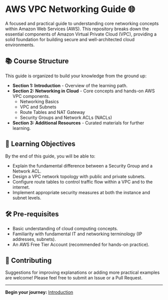 # AWS VPC Networking Guide 🌐

A focused and practical guide to understanding core networking concepts within Amazon Web Services (AWS). This repository breaks down the essential components of Amazon Virtual Private Cloud (VPC), providing a solid foundation for building secure and well-architected cloud environments.

## 📚 Course Structure

This guide is organized to build your knowledge from the ground up:

*   **Section 1: Introduction** - Overview of the learning path.
*   **Section 2: Networking in Cloud** - Core concepts and hands-on AWS VPC components.
    *   Networking Basics
    *   VPC and Subnets
    *   Route Tables and NAT Gateway
    *   Security Groups and Network ACLs (NACLs)
*   **Section 3: Additional Resources** - Curated materials for further learning.

## 🎯 Learning Objectives

By the end of this guide, you will be able to:
- Explain the fundamental difference between a Security Group and a Network ACL.
- Design a VPC network topology with public and private subnets.
- Configure route tables to control traffic flow within a VPC and to the internet.
- Implement appropriate security measures at both the instance and subnet levels.

## 🛠 Pre-requisites

- Basic understanding of cloud computing concepts.
- Familiarity with fundamental IT and networking terminology (IP addresses, subnets).
- An AWS Free Tier Account (recommended for hands-on practice).

## 🤝 Contributing

Suggestions for improving explanations or adding more practical examples are welcome! Please feel free to submit an Issue or a Pull Request.

---

**Begin your journey:** [Introduction](./SECTION-1-INTRODUCTION/01-introduction.md)
